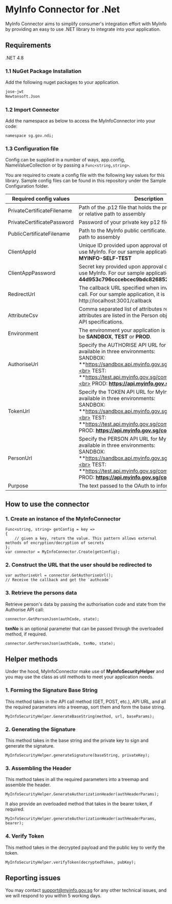 # MyInfo Connector for .Net

MyInfo Connector aims to simplify consumer's integration effort with MyInfo by providing an easy to use .NET library to integrate into your application.

## Requirements

.NET 4.8

### 1.1 NuGet Package Installation

Add the following nuget packages to your application.

```xml
jose-jwt
Newtonsoft.Json
```

### 1.2 Import Connector

Add the namespace as below to access the MyInfoConnector into your code:

```.Net
namespace sg.gov.ndi;
```

### 1.3 Configuration file

Config can be supplied in a number of ways, app.config, NameValueCollection or by passing a `Func<string,string>`.

You are required to create a config file with the following key values for this library. Sample config files can be found in this repository under the Sample Configuration folder.

| Required config values | Description |
| -------- | ----------- |
| PrivateCertificateFilename | Path of the .p12 file that holds the private key. Absolute or relative path to assembly |
| PrivateCertificatePassword | Password of your private key p12 file. |
| PublicCertificateFilename | Path to the MyInfo public certificate. Absolute or relative path to assembly  |
| ClientAppId | Unique ID provided upon approval of your application to use MyInfo. For our sample application, it is **STG2-MYINFO-SELF-TEST** |
| ClientAppPassword | Secret key provided upon approval of your application to use MyInfo. For our sample application, it is **44d953c796cccebcec9bdc826852857ab412fbe2** |
| RedirectUrl | The callback URL specified when invoking the authorise call. For our sample application, it is http://localhost:3001/callback |
| AttributeCsv | Comma separated list of attributes requested. Possible attributes are listed in the Person object definition in the API specifications. |
| Environment | The environment your application is configured. This can be **SANDBOX**, **TEST** or **PROD**. |
| AuthoriseUrl | Specify the AUTHORISE API URL for MyInfo. The API is available in three environments:<br> SANDBOX: **https://sandbox.api.myinfo.gov.sg/com/v3/authorise**<br> TEST: **https://test.api.myinfo.gov.sg/com/v3/authorise**<br> PROD:  **https://api.myinfo.gov.sg/com/v3/authorise** |
| TokenUrl | Specify the TOKEN API URL for MyInfo. The API is available in three environments:<br> SANDBOX: **https://sandbox.api.myinfo.gov.sg/com/v3/token**<br> TEST: **https://test.api.myinfo.gov.sg/com/v3/token**<br> PROD:  **https://api.myinfo.gov.sg/com/v3/token** |
| PersonUrl | Specify the PERSON API URL for MyInfo. The API is available in three environments:<br> SANDBOX: **https://sandbox.api.myinfo.gov.sg/com/v3/person**<br> TEST: **https://test.api.myinfo.gov.sg/com/v3/person**<br> PROD:  **https://api.myinfo.gov.sg/com/v3/person** |
| Purpose | The text passed to the OAuth to inform the user what 

## How to use the connector

### 1. Create an instance of the MyInfoConnector

```
Func<string, string> getConfig = key => 
{ 
	// given a key, return the value. This pattern allows external methods of encryption/decryption of secrets
};
var connector = MyInfoConnector.Create(getConfig);
```

### 2. Construct the URL that the user should be redirected to 

```
var authoriseUrl = connector.GetAuthoriseUrl();
// Receive the callback and get the `authcode`
```

### 3. Retrieve the persons data
Retrieve person's data by passing the authorisation code and state from the Authorise API call:

```
connector.GetPersonJson(authCode, state);
```
**txnNo** is an optional parameter that can be passed through the overloaded method, if required.
```
connector.GetPersonJson(authCode, txnNo, state);
```

## Helper methods

Under the hood, MyInfoConnector make use of **MyInfoSecurityHelper** and you may use the class as util methods to meet your application needs.

### 1. Forming the Signature Base String
This method takes in the API call method (GET, POST, etc.), API URL, and all the required parameters into a treemap, sort them and form the base string.
```
MyInfoSecurityHelper.GenerateBaseString(method, url, baseParams);
```

### 2. Generating the Signature
This method takes in the base string and the private key to sign and generate the signature.
```
MyInfoSecurityHelper.generateSignature(baseString, privateKey);
```

### 3. Assembling the Header
This method takes in all the required parameters into a treemap and assemble the header.
```
MyInfoSecurityHelper.GenerateAuthorizationHeader(authHeaderParams);
```
It also provide an overloaded method that takes in the bearer token, if required.
```
MyInfoSecurityHelper.generateAuthorizationHeader(authHeaderParams, bearer);
```
### 4. Verify Token
This method takes in the decrypted payload and the public key to verify the token.
```
MyInfoSecurityHelper.verifyToken(decryptedToken, pubKey);
```

## Reporting issues

You may contact [support@myinfo.gov.sg](mailto:support@myinfo.gov.sg) for any other technical issues, and we will respond to you within 5 working days.

